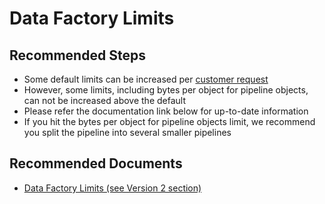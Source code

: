 <properties
	pageTitle="Data Factory V2 - Increase V2 Limits"
	description="Raise limits for Data Factory V2"
	infoBubbleText=""
	authors="chez-charlie"
	ms.author="chez"
	articleId="4bb334b2-7454-45d4-aeb3-ef85910ef76d"
	diagnosticScenario=""
	selfHelpType="generic"
	supportTopicIds="32629435"
	resourceTags=""
	productPesIds="15613"
	cloudEnvironments="public, Fairfax"
	ownershipId="AzureData_DataFactory"
/>

# Data Factory Limits

## **Recommended Steps**

- Some default limits can be increased per [customer request](https://azure.microsoft.com/blog/azure-limits-quotas-increase-requests/) <br>
- However, some limits, including bytes per object for pipeline objects, can not be increased above the default <br>
- Please refer the documentation link below for up-to-date information <br>
- If you hit the bytes per object for pipeline objects limit, we recommend you split the pipeline into several smaller pipelines

## **Recommended Documents**

- [Data Factory Limits (see Version 2 section)](https://docs.microsoft.com/azure/azure-subscription-service-limits#data-factory-limits)
